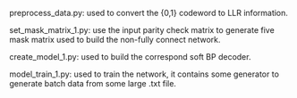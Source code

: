 preprocess_data.py: used to convert the {0,1} codeword to LLR information.

set_mask_matrix_1.py: use the input parity check matrix to generate five mask matrix used to build the non-fully connect network.

create_model_1.py: used to build the correspond soft BP decoder.

model_train_1.py: used to train the network, it contains some generator to generate batch data from some large .txt file.
